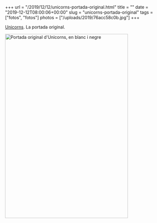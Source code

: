 +++
url = "/2019/12/12/unicorns-portada-original.html"
title = ""
date = "2019-12-12T08:00:06+00:00"
slug = "unicorns-portada-original"
tags = ["fotos", "fotos"]
photos = ["/uploads/2019/76acc58c0b.jpg"]
+++

[Unicorns](https://carlesbellver.net/contes/unicorns). La portada original.

<img src="/uploads/2019/76acc58c0b.jpg" width="400" height="600" alt="Portada original d'Unicorns, en blanc i negre" />
